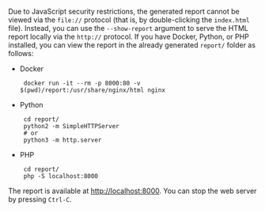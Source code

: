 [//]: # (title: How to Open an HTML Report)

Due to JavaScript security restrictions, the generated report cannot be viewed via the `file://` protocol (that is, by double-clicking the `index.html` file). Instead, you can use the `--show-report` argument to serve the HTML report locally via the `http://` protocol.
If you have Docker, Python, or PHP installed, you can view the report in the already generated `report/` folder as follows:
- Docker

  ```shell
   docker run -it --rm -p 8000:80 -v $(pwd)/report:/usr/share/nginx/html nginx
   ```  
- Python  
  
  ```shell
   cd report/
   python2 -m SimpleHTTPServer
   # or
   python3 -m http.server
   ```
- PHP  
  
  ```shell
   cd report/
   php -S localhost:8000
   ```

The report is available at [http://localhost:8000](http://localhost:8000). You can stop the web server by pressing `Ctrl-C`.
